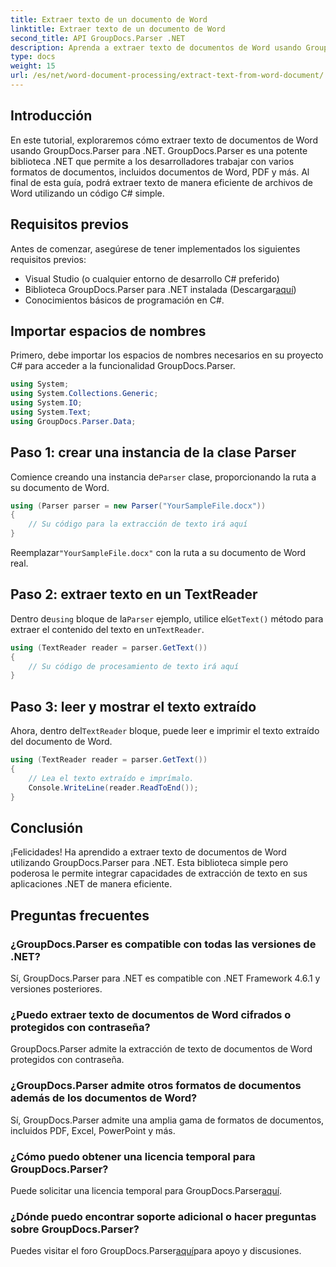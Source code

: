 ```yaml
---
title: Extraer texto de un documento de Word
linktitle: Extraer texto de un documento de Word
second_title: API GroupDocs.Parser .NET
description: Aprenda a extraer texto de documentos de Word usando GroupDocs.Parser para .NET. Guía paso a paso con ejemplos de código.
type: docs
weight: 15
url: /es/net/word-document-processing/extract-text-from-word-document/
---
```

## Introducción
En este tutorial, exploraremos cómo extraer texto de documentos de Word usando GroupDocs.Parser para .NET. GroupDocs.Parser es una potente biblioteca .NET que permite a los desarrolladores trabajar con varios formatos de documentos, incluidos documentos de Word, PDF y más. Al final de esta guía, podrá extraer texto de manera eficiente de archivos de Word utilizando un código C# simple.
## Requisitos previos
Antes de comenzar, asegúrese de tener implementados los siguientes requisitos previos:
- Visual Studio (o cualquier entorno de desarrollo C# preferido)
- Biblioteca GroupDocs.Parser para .NET instalada (Descargar[aquí](https://releases.groupdocs.com/parser/net/))
- Conocimientos básicos de programación en C#.

## Importar espacios de nombres
Primero, debe importar los espacios de nombres necesarios en su proyecto C# para acceder a la funcionalidad GroupDocs.Parser.
```csharp
using System;
using System.Collections.Generic;
using System.IO;
using System.Text;
using GroupDocs.Parser.Data;
```
## Paso 1: crear una instancia de la clase Parser
 Comience creando una instancia de`Parser` clase, proporcionando la ruta a su documento de Word.
```csharp
using (Parser parser = new Parser("YourSampleFile.docx"))
{
    // Su código para la extracción de texto irá aquí
}
```
 Reemplazar`"YourSampleFile.docx"` con la ruta a su documento de Word real.
## Paso 2: extraer texto en un TextReader
 Dentro de`using` bloque de la`Parser` ejemplo, utilice el`GetText()` método para extraer el contenido del texto en un`TextReader`.
```csharp
using (TextReader reader = parser.GetText())
{
    // Su código de procesamiento de texto irá aquí
}
```
## Paso 3: leer y mostrar el texto extraído
 Ahora, dentro del`TextReader` bloque, puede leer e imprimir el texto extraído del documento de Word.
```csharp
using (TextReader reader = parser.GetText())
{
    // Lea el texto extraído e imprímalo.
    Console.WriteLine(reader.ReadToEnd());
}
```

## Conclusión
¡Felicidades! Ha aprendido a extraer texto de documentos de Word utilizando GroupDocs.Parser para .NET. Esta biblioteca simple pero poderosa le permite integrar capacidades de extracción de texto en sus aplicaciones .NET de manera eficiente.

## Preguntas frecuentes
### ¿GroupDocs.Parser es compatible con todas las versiones de .NET?
Sí, GroupDocs.Parser para .NET es compatible con .NET Framework 4.6.1 y versiones posteriores.
### ¿Puedo extraer texto de documentos de Word cifrados o protegidos con contraseña?
GroupDocs.Parser admite la extracción de texto de documentos de Word protegidos con contraseña.
### ¿GroupDocs.Parser admite otros formatos de documentos además de los documentos de Word?
Sí, GroupDocs.Parser admite una amplia gama de formatos de documentos, incluidos PDF, Excel, PowerPoint y más.
### ¿Cómo puedo obtener una licencia temporal para GroupDocs.Parser?
 Puede solicitar una licencia temporal para GroupDocs.Parser[aquí](https://purchase.groupdocs.com/temporary-license/).
### ¿Dónde puedo encontrar soporte adicional o hacer preguntas sobre GroupDocs.Parser?
 Puedes visitar el foro GroupDocs.Parser[aquí](https://forum.groupdocs.com/c/parser/17)para apoyo y discusiones.